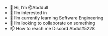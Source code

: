 - 👋 Hi, I’m @Abddull
- 👀 I’m interested in 
- 🌱 I’m currently learning Software Engineering
- 💞️ I’m looking to collaborate on something
- 📫 How to reach me Discord Abdul#5228

<!---
Abddull/Abddull is a ✨ special ✨ repository because its `README.md` (this file) appears on your GitHub profile.
You can click the Preview link to take a look at your changes.
--->
